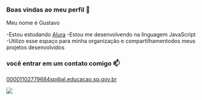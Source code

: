 ### Boas vindas ao meu perfil 💟

Meu nome é Gustavo

-Estou estudando [Alura](www.alura.com.br)
-Estou me desenvolvendo na linguagem JavaScript
-Utilizo esse espaço para minha organização e compartilhamentodos meus projetos desenvolvidos

### você entrar em um contato comigo 📫

00001102779684sp@al.educacao.sp.gov.br

![](https://media1.tenor.com/m/JLTn_S_XwNcAAAAC/%E6%97%A9%E5%AE%89%E5%9C%962023%E9%A2%A8%E6%99%AF.gif)
